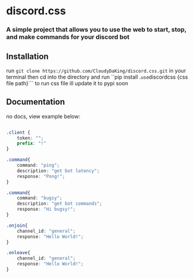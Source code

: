 # discord.css
### A simple project that allows you to use the web to start, stop, and make commands for your discord bot

## Installation
run ```git clone https://github.com/CloudyDaKing/discord.css.git``` in your terminal
then cd into the directory and run ``pip install .```
use ```discordcss {css file path}``` to run  css file
ill update it to pypi soon 

## Documentation

no docs, view example below:

```css

.client {
    token: "";
    prefix: "!"
}

.command{
    command: "ping";
    description: "get bot latency";
    response: "Pong!";
}

.command{
    command: "bugsy";
    description: "get bot commands";
    response: "Hi bugsy!";
}

.onjoin{
    channel_id: "general";
    response: "Hello World!";
}

.onleave{
    channel_id: "general";
    response: "Hello World!";
}
```
